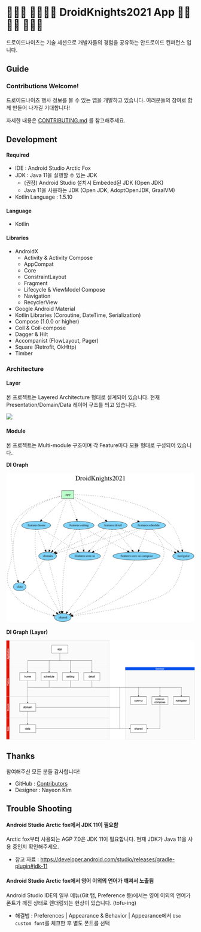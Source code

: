 # 🚧🚧🚧 👩‍💻👨‍💻 DroidKnights2021 App 👨‍💻👩‍💻 🚧🚧🚧

드로이드나이츠는 기술 세션으로 개발자들의 경험을 공유하는 안드로이드 컨퍼런스 입니다. 

## Guide

### Contributions Welcome!

드로이드나이츠 행사 정보를 볼 수 있는 앱을 개발하고 있습니다. 여러분들의 참여로 함께 만들어 나가길 기대합니다!

자세한 내용은 [CONTRIBUTING.md](CONTRIBUTING.md) 를 참고해주세요.

## Development

#### Required

- IDE : Android Studio Arctic Fox
- JDK : Java 11을 실행할 수 있는 JDK
  - (권장) Android Studio 설치시 Embeded된 JDK (Open JDK)
  - Java 11을 사용하는 JDK (Open JDK, AdoptOpenJDK, GraalVM)
- Kotlin Language : 1.5.10

#### Language

- Kotlin

#### Libraries

- AndroidX
  - Activity & Activity Compose
  - AppCompat
  - Core
  - ConstraintLayout
  - Fragment
  - Lifecycle & ViewModel Compose
  - Navigation
  - RecyclerView
- Google Android Material
- Kotlin Libraries (Coroutine, DateTime, Serialization)
- Compose (1.0.0 or higher)
- Coil & Coil-compose
- Dagger & Hilt
- Accompanist (FlowLayout, Pager)
- Square (Retrofit, OkHttp)
- Timber

### Architecture

#### Layer

본 프로젝트는 Layered Architecture 형태로 설계되어 있습니다. 현재 Presentation/Domain/Data 레이어 구조를 띄고 있습니다.

<img src="arts/architecture-layer.png" width="480" />

#### Module

본 프로젝트는 Multi-module 구조이며 각 Feature마다 모듈 형태로 구성되어 있습니다.

**DI Graph**

<img src="arts/architecture-module-graph.png" />

**DI Graph (Layer)**

<img src="arts/architecture-module.png" />

## Thanks

참여해주신 모든 분들 감사합니다!

- GitHub : [Contributors](https://github.com/droidknights/DroidKnights2021_App/graphs/contributors)
- Designer : Nayeon Kim

## Trouble Shooting

#### Android Studio Arctic fox에서 JDK 11이 필요함

Arctic fox부터 사용되는 AGP 7.0은 JDK 11이 필요합니다. 현재 JDK가 Java 11을 사용 중인지 확인해주세요.

- 참고 자료 : https://developer.android.com/studio/releases/gradle-plugin#jdk-11

#### Android Studio Arctic fox에서 영어 이외의 언어가 깨져서 노출됨

Android Studio IDE의 일부 메뉴(Git 탭, Preference 등)에서는 영어 이외의 언어가 폰트가 깨진 상태로 렌더링되는 현상이 있습니다. (tofu-ing)

- 해결법 : Preferences | Appearance & Behavior | Appearance에서 `Use custom font`를 체크한 후 별도 폰트를 선택
